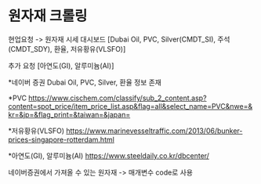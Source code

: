 # 원자재 크롤링

현업요청 -> 원자재 시세 대시보드 
[Dubai Oil, PVC, Silver(CMDT_SI), 주석(CMDT_SDY), 환율, 저유황유(VLSFO)]

추가 요청
[아연도(GI), 알루미늄(AI)]

*네이버 증권
Dubai Oil, PVC, Silver, 환율 정보 존재

*PVC
https://www.cischem.com/classify/sub_2_content.asp?content=spot_price/item_price_list.asp&flag=all&select_name=PVC&nwe=&kr=&jp=&flag_print=&taiwan=&japan=

*저유황유(VLSFO)
https://www.marinevesseltraffic.com/2013/06/bunker-prices-singapore-rotterdam.html

*아연도(GI), 알루미늄(AI)
https://www.steeldaily.co.kr/dbcenter/

네이버증권에서 가져올 수 있는 원자재 -> 매개변수 code로 사용 
